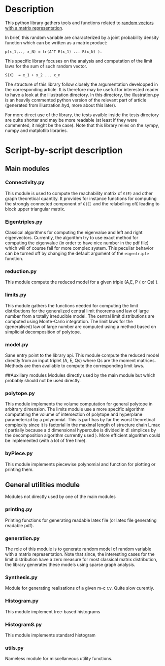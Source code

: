 # Description

This python library gathers tools and functions
related to [random vectors with a matrix representation](http://perso.quaesituri.org/florian.angeletti/Publications/Journal?filter=tags%3E[Matrix%20representation]).

In brief, this random variable are characterized by a joint probability
density function which can be written as a matrix product:
```
p(x_1,.., x_N) = tr(A^T R(x_1) ... R(x_N) ).
```

This specific library focuses on the analysis and computation
of the limit laws for the sum of such random vector.

``` 
S(X)  = x_1 + x_2 ... x_n 
```

The structure of this library follow closely the argumentation developped in the corresponding article.
It is therefore may be useful for interested reader to have a look at the illustration directory.
In this directory, the illustration.py is an heavily commented python version of the relevant part 
of article (generated from illustration.hyd, more about this later).

For more direct use of the library, the tests avaible inside the tests directory
are quite shorter and may be more readable (at least if they were commented, it might be the case).
Note that this library relies on the sympy, numpy and matplotlib libraries. 



# Script-by-script description


## Main modules 

### Connectivity.py
This module is used to compute the reachability matrix of `G(E)` and other graph theoretical quantity.
It provides for instance functions for computing the strongly connected component of `G(E)` and the
relabelling of`E` leading to block upper triangular matrix.
 
### Eigentriples.py
Classical algorithms for computing the eigenvalue and left and right eigenvectors. 
Currently, the algorithm try to use exact method for computing the eigenvalue (in order to have nice number
in the pdf file) which will of course fail for more complex system. This peculiar behavior can be turned off
by changing the default argument of the `eigentriple` function. 

### reduction.py
This module compute the reduced model for a given triple (A,E, P ( or Qs) ).

### limits.py
This module gathers the functions needed for computing the limit distributions for the generalized central limit 
theorems and law of large number from a totally irreducible model. The central limit distributions
are computed using Monte-Carlo integration. The limit laws for the (generalised) law of large number
are computed using a method based on simplicial decomposition of polytope.


### model.py
Sane entry point to the library api. This module compute the reduced model directly 
from an input triplet (A, E, Qs) where Qs are the moment matrices. Methods are then available
to compute the corresponding limit laws.


##Auxiliary modules
Modules directly used by the main module but which probably should not 
be used directly.

### polytope.py
This module implements the volume computation for general polytope in arbitrary dimension. 
The limits module use a more specific algorithm computating the volume of intersection
of polytope and hyperplane parameterizd by a polynomial. This is part has by far the worst theoretical
complexity since it is factorial in the maximal length of structure chain l_max
( partially because a d dimensional hypercube is divided in d! simplices by the decomposition
algorithm currently used ). More efficient algorithm could be implemented (with a lot of free time).


### byPiece.py
This module implements piecewise polynomial and function for plotting or printing them.




## General utilities module
Modules not directly used by one of the main modules
### printing.py
Printing functions for generating readable latex file (or latex file generating readable
pdf).

### generation.py
The role of this module is to generate random model of random variable
with a matrix representation. Note that since, the interesting cases for
the limit distribution have a zero measure for most classical matrix distribution,
the library generates these models using sparse graph analysis.

### Synthesis.py
Module for generating realisations of a given m-c r.v. 
Quite slow curently.

### Histogram.py
This module implement tree-based histograms

### HistogramS.py
This module implements standard histogram
 
### utils.py 
Nameless module for miscellaneous utility functions.


